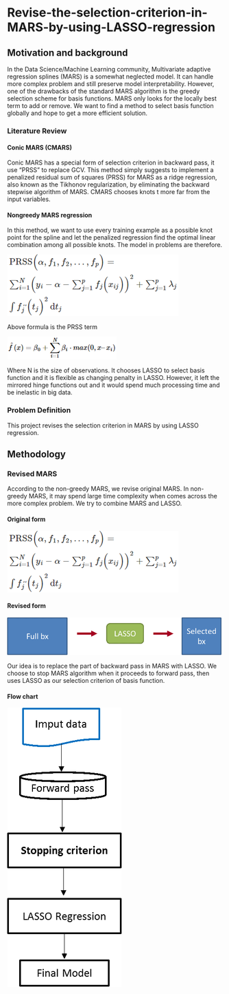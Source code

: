 # Revise-the-selection-criterion-in-MARS-by-using-LASSO-regression

## **Motivation and background**
In the Data Science/Machine Learning community, Multivariate adaptive regression splines (MARS) is a somewhat neglected model. It can handle more complex problem and still preserve model interpretability. 
However, one of the drawbacks of the standard MARS algorithm is the greedy selection scheme for basis functions. MARS only looks for the locally best term to add or remove.
We want to find a method to select basis function globally and hope to get a more efficient solution.

### **Literature Review**

#### Conic MARS (CMARS)
    
Conic MARS has a special form of selection criterion in backward pass, it use “PRSS” to replace GCV. This method simply suggests to implement a penalized residual sum of squares (PRSS) for MARS as a ridge regression, also known as the Tikhonov regularization, by eliminating the backward stepwise algorithm of MARS.
CMARS chooses knots t more far from the input variables. 

#### Nongreedy MARS regression
In this method, we want to use every training example as a possible knot point for the spline and let the penalized regression find the optimal linear combination among all possible knots. The model in problems are therefore.

![This is an image](https://github.com/Jacky12Cheng/Revise-the-selection-criterion-in-MARS-by-using-LASSO-regression/blob/main/figures/PRSS_term.png)

Above formula is the PRSS term

![This is an image](https://github.com/Jacky12Cheng/Revise-the-selection-criterion-in-MARS-by-using-LASSO-regression/blob/main/figures/Nov_greedy_MARS_regression.png)
 
Where N is the size of observations. It chooses LASSO to select basis function and it is flexible as changing penalty in LASSO.
However, it left the mirrored hinge functions out and it would spend much processing time and be inelastic in big data.

### **Problem Definition**

This project revises the selection criterion in MARS by using LASSO regression.

## **Methodology**

### Revised MARS
According to the non-greedy MARS, we revise original MARS. In non-greedy MARS, it may spend large time complexity when comes across the more complex problem. We try to combine MARS and LASSO. 
#### Original form
 
![This is an image](https://github.com/Jacky12Cheng/Revise-the-selection-criterion-in-MARS-by-using-LASSO-regression/blob/main/figures/PRSS_term.png)

#### Revised form
 
![This is an image](https://github.com/Jacky12Cheng/Revise-the-selection-criterion-in-MARS-by-using-LASSO-regression/blob/main/figures/Revised_form.png) 
 
Our idea is to replace the part of backward pass in MARS with LASSO. We choose to stop MARS algorithm when it proceeds to forward pass, then uses LASSO as our selection criterion of basis function.

#### Flow chart

![This is an image](https://github.com/Jacky12Cheng/Revise-the-selection-criterion-in-MARS-by-using-LASSO-regression/blob/main/figures/Flow_chart.png)
